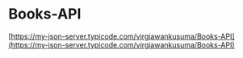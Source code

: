 # Books-API
[https://my-json-server.typicode.com/virgiawankusuma/Books-API](https://my-json-server.typicode.com/virgiawankusuma/Books-API)
